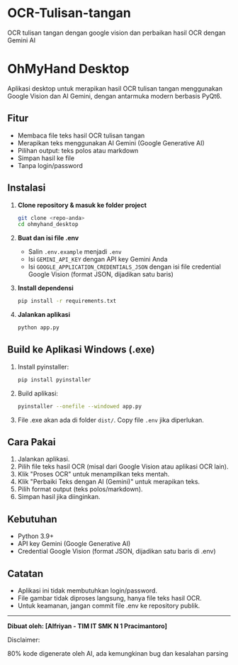 # OCR-Tulisan-tangan
OCR tulisan tangan dengan google vision dan perbaikan hasil OCR dengan Gemini AI


# OhMyHand Desktop

Aplikasi desktop untuk merapikan hasil OCR tulisan tangan menggunakan Google Vision dan AI Gemini, dengan antarmuka modern berbasis PyQt6.

## Fitur
- Membaca file teks hasil OCR tulisan tangan
- Merapikan teks menggunakan AI Gemini (Google Generative AI)
- Pilihan output: teks polos atau markdown
- Simpan hasil ke file
- Tanpa login/password

## Instalasi

1. **Clone repository & masuk ke folder project**
   ```sh
   git clone <repo-anda>
   cd ohmyhand_desktop
   ```

2. **Buat dan isi file .env**
   - Salin `.env.example` menjadi `.env`
   - Isi `GEMINI_API_KEY` dengan API key Gemini Anda
   - Isi `GOOGLE_APPLICATION_CREDENTIALS_JSON` dengan isi file credential Google Vision (format JSON, dijadikan satu baris)

3. **Install dependensi**
   ```sh
   pip install -r requirements.txt
   ```

4. **Jalankan aplikasi**
   ```sh
   python app.py
   ```

## Build ke Aplikasi Windows (.exe)

1. Install pyinstaller:
   ```sh
   pip install pyinstaller
   ```
2. Build aplikasi:
   ```sh
   pyinstaller --onefile --windowed app.py
   ```
3. File .exe akan ada di folder `dist/`. Copy file `.env` jika diperlukan.

## Cara Pakai
1. Jalankan aplikasi.
2. Pilih file teks hasil OCR (misal dari Google Vision atau aplikasi OCR lain).
3. Klik "Proses OCR" untuk menampilkan teks mentah.
4. Klik "Perbaiki Teks dengan AI (Gemini)" untuk merapikan teks.
5. Pilih format output (teks polos/markdown).
6. Simpan hasil jika diinginkan.

## Kebutuhan
- Python 3.9+
- API key Gemini (Google Generative AI)
- Credential Google Vision (format JSON, dijadikan satu baris di .env)

## Catatan
- Aplikasi ini tidak membutuhkan login/password.
- File gambar tidak diproses langsung, hanya file teks hasil OCR.
- Untuk keamanan, jangan commit file .env ke repository publik.

---

**Dibuat oleh: [Alfriyan - TIM IT SMK N 1 Pracimantoro]**

Disclaimer:

80% kode digenerate oleh AI, ada kemungkinan bug dan kesalahan parsing

